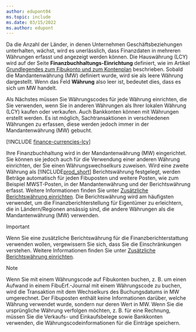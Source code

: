 ```yaml
---
author: edupont04
ms.topic: include
ms.date: 03/15/2022
ms.author: edupont
---
```

Da die Anzahl der Länder, in denen Unternehmen Geschäftsbeziehungen unterhalten, wächst, wird es unerlässlich, dass Finanzdaten in mehreren Währungen erfasst und angezeigt werden können. Die Hauswährung (LCY) wird auf der Seite **Finanzbuchhaltungs-Einrichtung** definiert, wie im Artikel [Grundlegendes zum Fibukonto und zum Kontenplan](../finance-general-ledger.md) beschrieben. Sobald die Mandantenwährung (MW) definiert wurde, wird sie als leere Währung dargestellt. Wenn das Feld **Währung** also leer ist, bedeutet dies, dass es sich um MW handelt.  

Als Nächstes müssen Sie Währungscodes für jede Währung einrichten, die Sie verwenden, wenn Sie in anderen Währungen als Ihrer lokalen Währung (LCY) kaufen oder verkaufen. Auch Bankkonten können mit Währungen erstellt werden. Es ist möglich, Sachtransaktionen in verschiedenen Währungen zu erfassen, diese werden jedoch immer in der Mandantenwährung (MW) gebucht.

[!INCLUDE [finance-currencies-lcy](finance-currencies-lcy-note.md)]

Ihre Finanzbuchhaltung wird in der Mandantenwährung (MW) eingerichtet. Sie können sie jedoch auch für die Verwendung einer anderen Währung einrichten, der Sie einen Währungswechselkurs zuweisen. Wird eine zweite Währung als [!INCLUDE[prod_short](prod_short.md)] Berichtswährung festgelegt, werden Beträge automatisch für jeden Fibuposten und weitere Posten, wie zum Beispiel MWST-Posten, in der Mandantenwährung und der Berichtswährung erfasst. Weitere Informationen finden Sie unter [Zusätzliche Berichtswährung einrichten](../finance-how-setup-additional-currencies.md). Die Berichtswährung wird am häufigsten verwendet, um die Finanzberichterstellung für Eigentümer zu erleichtern, die in Ländern/Regionen ansässig sind, die andere Währungen als die Mandantenwährung (MW) verwenden.  

> [!IMPORTANT]
> Wenn Sie eine zusätzliche Berichtswährung für die Finanzberichterstattung verwenden wollen, vergewissern Sie sich, dass Sie die Einschränkungen verstehen. Weitere Informationen finden Sie unter [Zusätzliche Berichtswährung einrichten](../finance-how-setup-additional-currencies.md).

> [!NOTE]  
> Wenn Sie mit einem Währungscode auf Fibukonten buchen, z. B. um einen Aufwand in einem FibuErf.-Journal mit einem Währungscode zu buchen, wird die Transaktion mit dem Wechselkurs des Buchungsdatums in MW umgerechnet. Der Fibuposten enthält keine Informationen darüber, welche Währung verwendet wurde, sondern nur deren Wert in MW. Wenn Sie die ursprüngliche Währung verfolgen möchten, z. B. für eine Rechnung, müssen Sie die Verkaufs- und Einkaufsbelege sowie Bankkonten verwenden, die Währungscodeinformationen für die Einträge speichern.
